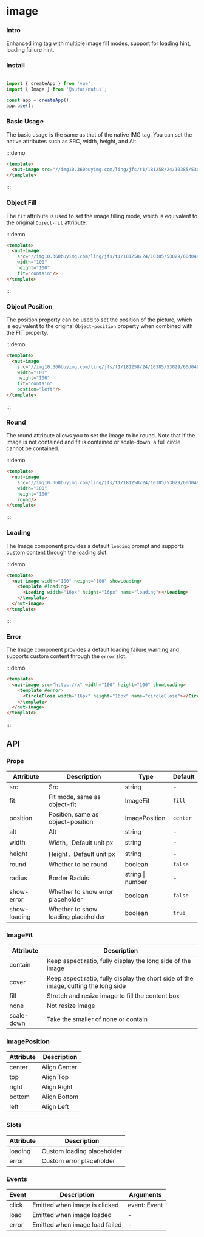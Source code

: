 # image 

### Intro

Enhanced img tag with multiple image fill modes, support for loading hint, loading failure hint.

### Install

```javascript

import { createApp } from 'vue';
import { Image } from '@nutui/nutui';

const app = createApp();
app.use();

```

### Basic Usage


The basic usage is the same as that of the native IMG tag. You can set the native attributes such as SRC, width, height, and Alt.

:::demo

```html
<template>
  <nut-image src="//img10.360buyimg.com/ling/jfs/t1/181258/24/10385/53029/60d04978Ef21f2d42/92baeb21f907cd24.jpg" width="100" height="100"></nut-image>
</template>
```

:::

### Object Fill

The `fit` attribute is used to set the image filling mode, which is equivalent to the original `Object-fit` attribute.

:::demo

```html
<template>
  <nut-image 
    src="//img10.360buyimg.com/ling/jfs/t1/181258/24/10385/53029/60d04978Ef21f2d42/92baeb21f907cd24.jpg" 
    width="100" 
    height="100"
    fit="contain"/>
</template>
```

:::

### Object Position

The position property can be used to set the position of the picture, which is equivalent to the original `Object-position` property when combined with the FIT property.

:::demo

```html
<template>
  <nut-image 
    src="//img10.360buyimg.com/ling/jfs/t1/181258/24/10385/53029/60d04978Ef21f2d42/92baeb21f907cd24.jpg" 
    width="100" 
    height="100"
    fit="contain"
    postion="left"/>
</template>
```

:::

### Round

The round attribute allows you to set the image to be round. Note that if the image is not contained and fit is contained or scale-down, a full circle cannot be contained.

:::demo

```html
<template>
  <nut-image 
    src="//img10.360buyimg.com/ling/jfs/t1/181258/24/10385/53029/60d04978Ef21f2d42/92baeb21f907cd24.jpg" 
    width="100" 
    height="100"
    round/>
</template>
```

:::

### Loading

The Image component provides a default `loading` prompt and supports custom content through the loading slot.

:::demo

```html
<template>
  <nut-image width="100" height="100" showLoading>
    <template #loading>
      <Loading width="16px" height="16px" name="loading"></Loading>
    </template>
  </nut-image>
</template>
```

:::

### Error

The Image component provides a default loading failure warning and supports custom content through the `error` slot.

:::demo

```html
<template>
  <nut-image src="https://x" width="100" height="100" showLoading>
    <template #error>
      <CircleClose width="16px" height="16px" name="circleClose"></CircleClose>
    </template>
  </nut-image>
</template>
```

:::

## API

### Props

| Attribute         | Description                             | Type   | Default           |
|--------------|----------------------------------|--------|------------------|
| src         | Src               | string | -                |
| fit         | Fit mode, same as object-fit     | ImageFit | `fill`                |
| position    | Position, same as object-position  | ImagePosition | `center`              |
| alt         | Alt               | string | -                |
| width         | Width，Default unit px             | string | -                |
| height         | Height，Default unit px              | string | -                |
| round         | Whether to be round               | boolean | `false`              |
| radius         | Border Raduis               | string \| number | -                |
| show-error         | Whether to show error placeholder | boolean | `false`              |
| show-loading         | Whether to show loading placeholder | boolean | `true`              |

### ImageFit 

| Attribute         | Description                             |
|--------------|----------------------------------|
| contain         | Keep aspect ratio, fully display the long side of the image    |
| cover         | Keep aspect ratio, fully display the short side of the image, cutting the long side     |
| fill    | Stretch and resize image to fill the content box  |
| none    | Not resize image  |
| scale-down    | Take the smaller of none or contain  |

### ImagePosition 

| Attribute         | Description                             |
|--------------|----------------------------------|
| center         | Align Center    |
| top         | Align Top     |
| right    | Align Right  |
| bottom    | Align Bottom  |
| left   | Align Left  |

### Slots
| Attribute         | Description                             |
|--------------|----------------------------------|
| loading      | Custom loading placeholder     |
| error    | Custom error placeholder  |

### Events

| Event | Description           | Arguments     |
|--------|----------------|--------------|
| click  | Emitted when image is clicked | event: Event |
| load  | Emitted when image loaded | - |
| error  | Emitted when image load failed | - |

